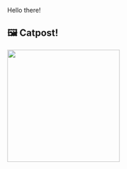 Hello there!



## 🖼️ Catpost!

<sub>
    <img src="https://cdn2.thecatapi.com/images/UuRlg3MEf.jpg" height="256">
</sub>

